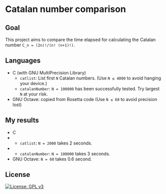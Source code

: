 Catalan number comparison
===

Goal
---

This project aims to compare the time elapsed for calculating the
Catalan number `C_n = (2n)!/(n! (n+1)!)`.

Languages
---

- C (with GNU MultiPrecision Library)
  - `catlist`: List first `N` Catalan numbers.  (Use `N ≤ 4000` to
      avoid hanging your device.)
  - `catalanNumber`: `N = 100000` has been successfully tested.  Try
      largest `N` at your risk.
- GNU Octave: copied from Rosetta code (Use `N ≤ 60` to avoid
    precision lost)

My results
---

- C
- - `catlist`: `N = 2000` takes 2 seconds.
- - `catalanNumber`: `N = 100000` takes 3 seconds.
- GNU Octave: `N = 60` takes 0.6 second.

License
---

[![License: GPL v3](https://img.shields.io/badge/License-GPL%20v3-blue.svg)](https://www.gnu.org/licenses/gpl-3.0)
